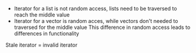 - Iterator for a list is not random access, lists need to be traversed to reach the middle value
- Iterator for a vector is random acces, while vectors don't needed to traversed for the middle value
This difference in random access leads to differences in functionality 

Stale iterator = invalid iterator